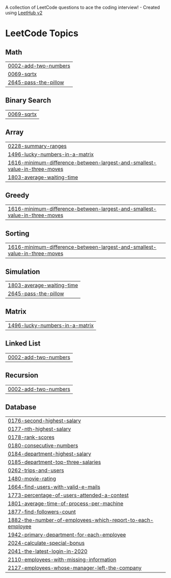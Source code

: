 A collection of LeetCode questions to ace the coding interview! - Created using [LeetHub v2](https://github.com/arunbhardwaj/LeetHub-2.0)
<!---LeetCode Topics Start-->
# LeetCode Topics
## Math
|  |
| ------- |
| [0002-add-two-numbers](https://github.com/Shivam-Mishra1417/leetcodeByShivam/tree/master/0002-add-two-numbers) |
| [0069-sqrtx](https://github.com/Shivam-Mishra1417/leetcodeByShivam/tree/master/0069-sqrtx) |
| [2645-pass-the-pillow](https://github.com/Shivam-Mishra1417/leetcodeByShivam/tree/master/2645-pass-the-pillow) |
## Binary Search
|  |
| ------- |
| [0069-sqrtx](https://github.com/Shivam-Mishra1417/leetcodeByShivam/tree/master/0069-sqrtx) |
## Array
|  |
| ------- |
| [0228-summary-ranges](https://github.com/Shivam-Mishra1417/leetcodeByShivam/tree/master/0228-summary-ranges) |
| [1496-lucky-numbers-in-a-matrix](https://github.com/Shivam-Mishra1417/leetcodeByShivam/tree/master/1496-lucky-numbers-in-a-matrix) |
| [1616-minimum-difference-between-largest-and-smallest-value-in-three-moves](https://github.com/Shivam-Mishra1417/leetcodeByShivam/tree/master/1616-minimum-difference-between-largest-and-smallest-value-in-three-moves) |
| [1803-average-waiting-time](https://github.com/Shivam-Mishra1417/leetcodeByShivam/tree/master/1803-average-waiting-time) |
## Greedy
|  |
| ------- |
| [1616-minimum-difference-between-largest-and-smallest-value-in-three-moves](https://github.com/Shivam-Mishra1417/leetcodeByShivam/tree/master/1616-minimum-difference-between-largest-and-smallest-value-in-three-moves) |
## Sorting
|  |
| ------- |
| [1616-minimum-difference-between-largest-and-smallest-value-in-three-moves](https://github.com/Shivam-Mishra1417/leetcodeByShivam/tree/master/1616-minimum-difference-between-largest-and-smallest-value-in-three-moves) |
## Simulation
|  |
| ------- |
| [1803-average-waiting-time](https://github.com/Shivam-Mishra1417/leetcodeByShivam/tree/master/1803-average-waiting-time) |
| [2645-pass-the-pillow](https://github.com/Shivam-Mishra1417/leetcodeByShivam/tree/master/2645-pass-the-pillow) |
## Matrix
|  |
| ------- |
| [1496-lucky-numbers-in-a-matrix](https://github.com/Shivam-Mishra1417/leetcodeByShivam/tree/master/1496-lucky-numbers-in-a-matrix) |
## Linked List
|  |
| ------- |
| [0002-add-two-numbers](https://github.com/Shivam-Mishra1417/leetcodeByShivam/tree/master/0002-add-two-numbers) |
## Recursion
|  |
| ------- |
| [0002-add-two-numbers](https://github.com/Shivam-Mishra1417/leetcodeByShivam/tree/master/0002-add-two-numbers) |
## Database
|  |
| ------- |
| [0176-second-highest-salary](https://github.com/Shivam-Mishra1417/leetcodeByShivam/tree/master/0176-second-highest-salary) |
| [0177-nth-highest-salary](https://github.com/Shivam-Mishra1417/leetcodeByShivam/tree/master/0177-nth-highest-salary) |
| [0178-rank-scores](https://github.com/Shivam-Mishra1417/leetcodeByShivam/tree/master/0178-rank-scores) |
| [0180-consecutive-numbers](https://github.com/Shivam-Mishra1417/leetcodeByShivam/tree/master/0180-consecutive-numbers) |
| [0184-department-highest-salary](https://github.com/Shivam-Mishra1417/leetcodeByShivam/tree/master/0184-department-highest-salary) |
| [0185-department-top-three-salaries](https://github.com/Shivam-Mishra1417/leetcodeByShivam/tree/master/0185-department-top-three-salaries) |
| [0262-trips-and-users](https://github.com/Shivam-Mishra1417/leetcodeByShivam/tree/master/0262-trips-and-users) |
| [1480-movie-rating](https://github.com/Shivam-Mishra1417/leetcodeByShivam/tree/master/1480-movie-rating) |
| [1664-find-users-with-valid-e-mails](https://github.com/Shivam-Mishra1417/leetcodeByShivam/tree/master/1664-find-users-with-valid-e-mails) |
| [1773-percentage-of-users-attended-a-contest](https://github.com/Shivam-Mishra1417/leetcodeByShivam/tree/master/1773-percentage-of-users-attended-a-contest) |
| [1801-average-time-of-process-per-machine](https://github.com/Shivam-Mishra1417/leetcodeByShivam/tree/master/1801-average-time-of-process-per-machine) |
| [1877-find-followers-count](https://github.com/Shivam-Mishra1417/leetcodeByShivam/tree/master/1877-find-followers-count) |
| [1882-the-number-of-employees-which-report-to-each-employee](https://github.com/Shivam-Mishra1417/leetcodeByShivam/tree/master/1882-the-number-of-employees-which-report-to-each-employee) |
| [1942-primary-department-for-each-employee](https://github.com/Shivam-Mishra1417/leetcodeByShivam/tree/master/1942-primary-department-for-each-employee) |
| [2024-calculate-special-bonus](https://github.com/Shivam-Mishra1417/leetcodeByShivam/tree/master/2024-calculate-special-bonus) |
| [2041-the-latest-login-in-2020](https://github.com/Shivam-Mishra1417/leetcodeByShivam/tree/master/2041-the-latest-login-in-2020) |
| [2110-employees-with-missing-information](https://github.com/Shivam-Mishra1417/leetcodeByShivam/tree/master/2110-employees-with-missing-information) |
| [2127-employees-whose-manager-left-the-company](https://github.com/Shivam-Mishra1417/leetcodeByShivam/tree/master/2127-employees-whose-manager-left-the-company) |
<!---LeetCode Topics End-->